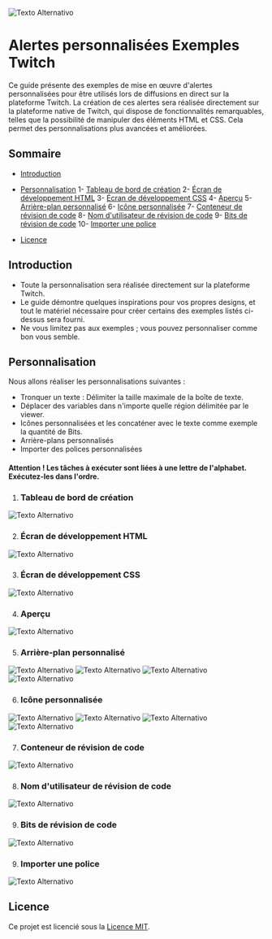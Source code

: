 ![Texto Alternativo](/assets/imagemReadme/start.png)

# Alertes personnalisées Exemples Twitch
Ce guide présente des exemples de mise en œuvre d'alertes personnalisées pour être utilisés lors de diffusions en direct sur la plateforme Twitch. La création de ces alertes sera réalisée directement sur la plateforme native de Twitch, qui dispose de fonctionnalités remarquables, telles que la possibilité de manipuler des éléments HTML et CSS. Cela permet des personnalisations plus avancées et améliorées.

## Sommaire
- [Introduction](#introdução)
- [Personnalisation](#personalização)
  1- [Tableau de bord de création](#dashboard-de-criação)
  2- [Écran de développement HTML](#tela-de-desenvolvimento-html)
  3- [Écran de développement CSS](#tela-de-desenvolvimento-css)
  4- [Aperçu](#preview)
  5- [Arrière-plan personnalisé](#background-personalizado)
  6- [Icône personnalisée](#ícone-personalizado)
  7- [Conteneur de révision de code](#code-review-container)
  8- [Nom d'utilisateur de révision de code](#code-review-username)
  9- [Bits de révision de code](#code-review-bits)
  10- [Importer une police](#import-font)

- [Licence](#licença)

## Introduction
- Toute la personnalisation sera réalisée directement sur la plateforme Twitch.
- Le guide démontre quelques inspirations pour vos propres designs, et tout le matériel nécessaire pour créer certains des exemples listés ci-dessus sera fourni.
- Ne vous limitez pas aux exemples ; vous pouvez personnaliser comme bon vous semble.

## Personnalisation
Nous allons réaliser les personnalisations suivantes :

- Tronquer un texte : Délimiter la taille maximale de la boîte de texte.
- Déplacer des variables dans n'importe quelle région délimitée par le viewer.
- Icônes personnalisées et les concaténer avec le texte comme exemple la quantité de Bits.
- Arrière-plans personnalisés
- Importer des polices personnalisées

#### Attention ! Les tâches à exécuter sont liées à une lettre de l'alphabet. Exécutez-les dans l'ordre.

1. ### Tableau de bord de création
![Texto Alternativo](/assets/imagemReadme/home.png)

2. ### Écran de développement HTML
![Texto Alternativo](/assets//imagemReadme/html01.png)

3. ### Écran de développement CSS
![Texto Alternativo](/assets/imagemReadme/css01.png)

4. ### Aperçu
![Texto Alternativo](/assets/imagemReadme/css02.png)

5. ### Arrière-plan personnalisé
![Texto Alternativo](/assets/imagemReadme/background.png)
![Texto Alternativo](/assets/imagemReadme/background01.png)
![Texto Alternativo](/assets/imagemReadme/background02.png)
![Texto Alternativo](/assets/imagemReadme/background03.png)

6. ### Icône personnalisée
![Texto Alternativo](/assets/imagemReadme/iconbits.png)
![Texto Alternativo](/assets/imagemReadme/iconbits01.png)
![Texto Alternativo](/assets/imagemReadme/iconbits02.png)
![Texto Alternativo](/assets/imagemReadme/iconbits03.png)

7. ### Conteneur de révision de code
![Texto Alternativo](/assets/imagemReadme/container.png)

8. ### Nom d'utilisateur de révision de code
![Texto Alternativo](/assets/imagemReadme/username.png)

9. ### Bits de révision de code
![Texto Alternativo](/assets/imagemReadme/amount.png)

9. ### Importer une police
![Texto Alternativo](/assets/imagemReadme/font.png)

## Licence
Ce projet est licencié sous la  [Licence MIT](LICENSE).